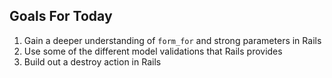 ## Goals For Today

1. Gain a deeper understanding of `form_for` and strong parameters in Rails
2. Use some of the different model validations that Rails provides
3. Build out a destroy action in Rails
